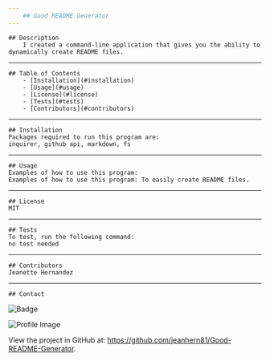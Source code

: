 ```yaml
---
    ## Good README Generator 
---   
```

    ## Description
        I created a command-line application that gives you the ability to dynamically create README files.
---
    ## Table of Contents
        - [Installation](#installation)
        - [Usage](#usage)
        - [License](#license)
        - [Tests](#tests)
        - [Contributors](#contributors)
---
    ## Installation
    Packages required to run this program are: 
    inquirer, github api, markdown, fs

---    
    ## Usage
    Examples of how to use this program: 
    Examples of how to use this program: To easily create README files.

---
    ## License
    MIT

---
    ## Tests
    To test, run the following command: 
    no test needed

---
    ## Contributors
    Jeanette Hernandez

---
    ## Contact
    
![Badge](https://img.shields.io/badge/Github-jeanhern81-4cbbb9) 
    
![Profile Image](https://github.com/jeanhern81.png?size=60)
    
View the project in GitHub at: https://github.com/jeanhern81/Good-README-Generator.